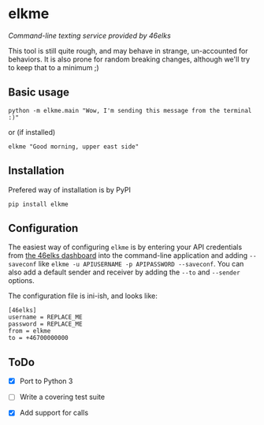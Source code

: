 elkme
======

*Command-line texting service provided by 46elks*

This tool is still quite rough, and may behave in strange, un-accounted for
behaviors. It is also prone for random breaking changes, although we'll
try to keep that to a minimum ;)

## Basic usage

`python -m elkme.main "Wow, I'm sending this message from the terminal :)"`

or (if installed)

`elkme "Good morning, upper east side"`

## Installation

Prefered way of installation is by PyPI

`pip install elkme`

## Configuration

The easiest way of configuring `elkme` is by entering your API credentials from
[the 46elks dashboard](https://www.46elks.com/) into the command-line
application and adding `--saveconf` like 
`elkme -u APIUSERNAME -p APIPASSWORD --saveconf`. You can also add a default
sender and receiver by adding the `--to` and `--sender` options.

The configuration file is ini-ish, and looks like:

````
[46elks]
username = REPLACE_ME
password = REPLACE_ME
from = elkme
to = +46700000000
````

## ToDo

- [x] Port to Python 3
- [ ] Write a covering test suite
- [x] Add support for calls

